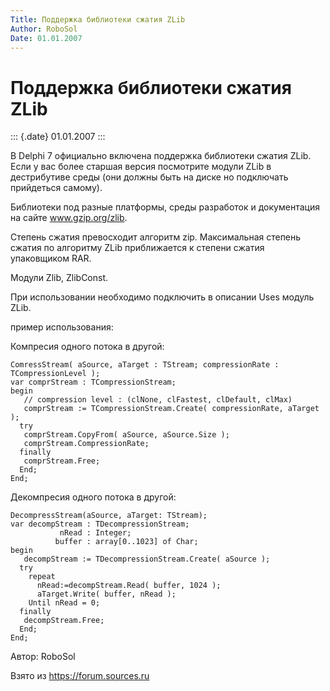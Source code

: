 ```yaml
---
Title: Поддержка библиотеки сжатия ZLib
Author: RoboSol
Date: 01.01.2007
---
```



Поддержка библиотеки сжатия ZLib
================================

::: {.date}
01.01.2007
:::

В Delphi 7 официально включена поддержка библиотеки сжатия ZLib. Если у
вас более старшая версия посмотрите модули ZLib в дестрибутиве среды
(они должны быть на диске но подключать прийдеться самому).

Библиотеки под разные платформы, среды разработок и документация на
сайте www.gzip.org/zlib.

Степень сжатия превосходит алгоритм zip. Максимальная степень сжатия по
алгоритму ZLib приближается к степени сжатия упаковщиком RAR.

Модули Zlib, ZlibConst.

При использовании необходимо подключить в описании Uses модуль ZLib.

пример использования:

Компресия одного потока в другой:

    ComressStream( aSource, aTarget : TStream; compressionRate : TCompressionLevel );
    var comprStream : TCompressionStream;
    begin
       // compression level : (clNone, clFastest, clDefault, clMax)
       comprStream := TCompressionStream.Create( compressionRate, aTarget );
      try
       comprStream.CopyFrom( aSource, aSource.Size );
       comprStream.CompressionRate;
      finally
       comprStream.Free;
      End;
    End;

Декомпресия одного потока в другой:

    DecompressStream(aSource, aTarget: TStream);
    var decompStream : TDecompressionStream;
               nRead : Integer;
              buffer : array[0..1023] of Char;
    begin
       decompStream := TDecompressionStream.Create( aSource );
      try
        repeat
          nRead:=decompStream.Read( buffer, 1024 );
          aTarget.Write( buffer, nRead );
        Until nRead = 0;
      finally
       decompStream.Free;
      End;
    End;

Автор: RoboSol

Взято из <https://forum.sources.ru>
